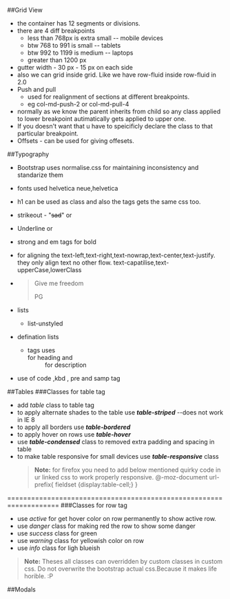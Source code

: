 ##Grid View
- the container has 12 segments or divisions.
- there are 4 diff breakpoints
	- less than 768px is extra small -- mobile devices
	- btw 768 to 991 is small -- tablets
	- btw 992 to 1199 is medium -- laptops
	- greater than 1200 px
- gutter width - 30 px - 15 px on each side
- also we can grid inside grid. Like we have row-fluid inside row-fluid in 2.0
- Push and pull 
	- used for realignment of sections at different breakpoints.
	- eg col-md-push-2 or col-md-pull-4
- normally as we know the parent inherits from child so any class applied to lower breakpoint autimatically gets applied to upper one.
- If you doesn't want that u have to speicificly declare the class to that particular breakpoint.
- Offsets - can be used for giving offesets.
 
##Typography

- Bootstrap uses normalise.css for maintaining inconsistency and standarize them
- fonts used helvetica neue,helvetica
- h1 can be used as class and also the tags gets the same css too.
- strikeout - "<s>sad</s>" or <del>
- Underline </u> or <ins>
- strong and em tags for bold
- for aligning the text-left,text-right,text-nowrap,text-center,text-justify. they only align text no other flow. text-capatilise,text-upperCase,lowerClass
- <blockquote><p>Give me freedom </p><footer>PG</footer></blockquote>
- lists
	- list-unstyled

- defination lists 
	- <DL> tags uses <DT> for heading and <DD> for description
- use of code ,kbd , pre and samp tag	




##Tables
###Classes for table tag

- add *table* class to table tag
- to apply alternate shades to the table use ***table-striped*** --does not work in IE 8
- to apply all borders use ***table-bordered*** 
- to apply hover on rows use ***table-hover***
- use ***table-condensed*** class to removed extra padding and spacing in table
- to make table responsive for small devices use ***table-responsive*** class
	> **Note:** for firefox you need to add below mentioned quirky code in ur linked css to work properly responsive.
	> @-moz-document url-prefix{
	  fieldset {display:table-cell;}
	 }




===================================================================
###Classes for row tag
- use *active* for get hover color on row permanently to show active row.
- use *danger* class for making red the row to show some danger
- use *success* class for green
- use *warning* class for yellowish color on row
- use *info* class for ligh blueish
> **Note:** Theses all classes can overridden by custom classes in custom css. Do not overwrite the bootstrap actual css.Because it makes life horible. :P


##Modals

